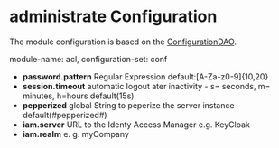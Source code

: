 # administrate Configuration
The module configuration is based on the [ConfigurationDAO](https://together-platform.org/tp-core/[CORE-05]-ConfigurationDAO.html).

module-name: acl, configuration-set: conf

* **password.pattern** Regular Expression default:[A-Za-z0-9]{10,20}
* **session.timeout** automatic logout ater inactivity - s= seconds, m= minutes, h=hours default(15s)
* **pepperized** global String to peperize the server instance default(#pepperized#)
* **iam.server** URL to the Identy Access Manager e.g. KeyCloak
* **iam.realm** e. g. myCompany

